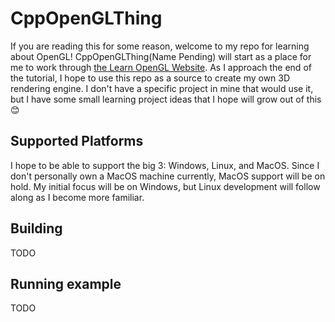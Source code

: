 # CppOpenGLThing

If you are reading this for some reason, welcome to my repo for learning about OpenGL!
CppOpenGLThing(Name Pending) will start as a place for me to work through [the Learn OpenGL Website](https://learnopengl.com). As I approach the end of the tutorial, I hope to use this repo as a source to create my own 3D rendering engine. I don't have a specific project in mine that would use it, but I have some small learning project ideas that I hope will grow out of this 😊

## Supported Platforms

I hope to be able to support the big 3: Windows, Linux, and MacOS. Since I don't personally own a MacOS machine currently, MacOS support will be on hold. My initial focus will be on Windows, but Linux development will follow along as I become more familiar.

## Building

TODO

## Running example

TODO
